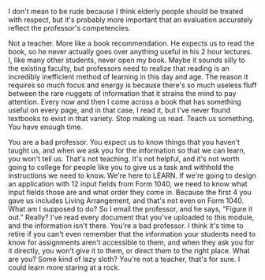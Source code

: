 I don't mean to be rude because I think elderly people should be treated with respect, but it's probably more important that an evaluation accurately reflect the professor's competencies.

Not a teacher. More like a book recommendation. He expects us to read the book, so he never actually goes over anything useful in his 2 hour lectures. I, like many other students, never open my book. Maybe it sounds silly to the existing faculty, but professors need to realize that reading is an incredibly inefficient method of learning in this day and age. The reason it requires so much focus and energy is because there's so much useless fluff between the rare nuggets of information that it strains the mind to pay attention. Every now and then I come across a book that has something useful on every page, and in that case, I read it, but I've never found textbooks to exist in that variety. Stop making us read. Teach us something. You have enough time.

You are a bad professor. You expect us to know things that you haven't taught us, and when we ask you for the information so that we can learn, you won't tell us. That's not teaching. It's not helpful, and it's not worth going to college for people like you to give us a task and withhold the instructions we need to know. We're here to LEARN. If we're going to design an application with 12 input fields from Form 1040, we need to know what input fields those are and what order they come in. Because the first 4 you gave us includes Living Arrangement, and that's not even on Form 1040. What am I supposed to do? So I email the professor, and he says, "Figure it out." Really? I've read every document that you've uploaded to this module, and the information isn't there. You're a bad professor. I think it's time to retire if you can't even remember that the information your students need to know for assignments aren't accessible to them, and when they ask you for it directly, you won't give it to them, or direct them to the right place. What are you? Some kind of lazy sloth? You're not a teacher, that's for sure. I could learn more staring at a rock.